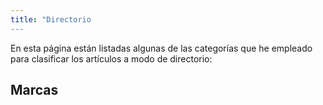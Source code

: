```yaml
---
title: "Directorio 
---
```


En esta página están listadas algunas de las categorías que he empleado para clasificar los artículos a modo de directorio:

## Marcas

